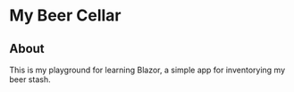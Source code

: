 # My Beer Cellar
  
## About
This is my playground for learning Blazor, a simple app for inventorying my beer stash.